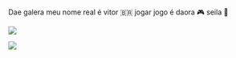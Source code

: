 Dae galera meu nome real é vitor 🇧🇷
jogar jogo é daora 🎮
seila 🍕



![](https://images.app.goo.gl/wAa7NHHFwukdguQw8)




![](https://images.app.goo.gl/bNZn3YyQdVUVgwsH9)
